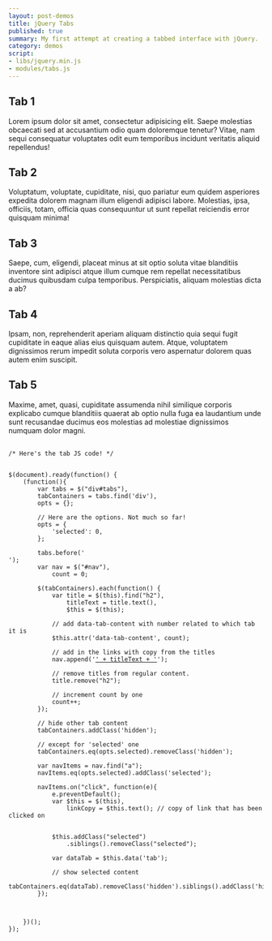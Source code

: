 ```yaml
---
layout: post-demos
title: jQuery Tabs
published: true
summary: My first attempt at creating a tabbed interface with jQuery.
category: demos
script:
- libs/jquery.min.js
- modules/tabs.js
---
```


<div id="tabs" class="tabs-container">
    <div class="tab">
        <h2>Tab 1</h2>
        <p>Lorem ipsum dolor sit amet, consectetur adipisicing elit. Saepe molestias obcaecati sed at accusantium odio quam doloremque tenetur? Vitae, nam sequi consequatur voluptates odit eum temporibus incidunt veritatis aliquid repellendus!</p>
    </div>
    <div class="tab">
        <h2>Tab 2</h2>
        <p>Voluptatum, voluptate, cupiditate, nisi, quo pariatur eum quidem asperiores expedita dolorem magnam illum eligendi adipisci labore. Molestias, ipsa, officiis, totam, officia quas consequuntur ut sunt repellat reiciendis error quisquam minima!</p>
    </div>
    <div class="tab">
        <h2>Tab 3</h2>
        <p>Saepe, cum, eligendi, placeat minus at sit optio soluta vitae blanditiis inventore sint adipisci atque illum cumque rem repellat necessitatibus ducimus quibusdam culpa temporibus. Perspiciatis, aliquam molestias dicta a ab?</p>
    </div>
    <div class="tab">
        <h2>Tab 4</h2>
        <p>Ipsam, non, reprehenderit aperiam aliquam distinctio quia sequi fugit cupiditate in eaque alias eius quisquam autem. Atque, voluptatem dignissimos rerum impedit soluta corporis vero aspernatur dolorem quas autem enim suscipit.</p>
    </div>
    <div class="tab">
        <h2>Tab 5</h2>
        <p>Maxime, amet, quasi, cupiditate assumenda nihil similique corporis explicabo cumque blanditiis quaerat ab optio nulla fuga ea laudantium unde sunt recusandae ducimus eos molestias ad molestiae dignissimos numquam dolor magni.</p>
    </div>
</div>

<pre>
    <code>
/* Here's the tab JS code! */


$(document).ready(function() {
    (function(){
        var tabs = $("div#tabs"),
        tabContainers = tabs.find('div'),
        opts = {};

        // Here are the options. Not much so far!
        opts = {
            'selected': 0,
        };

        tabs.before('<nav id="nav" />');
        var nav = $("#nav"),
            count = 0;

        $(tabContainers).each(function() {
            var title = $(this).find("h2"),
                titleText = title.text(),
                $this = $(this);

            // add data-tab-content with number related to which tab it is
            $this.attr('data-tab-content', count);

            // add in the links with copy from the titles
            nav.append('<a href="#" data-tab="'+count+'">' + titleText + '</a>');

            // remove titles from regular content.
            title.remove("h2");

            // increment count by one
            count++;
        });

        // hide other tab content
        tabContainers.addClass('hidden');

        // except for 'selected' one
        tabContainers.eq(opts.selected).removeClass('hidden');

        var navItems = nav.find("a");
        navItems.eq(opts.selected).addClass('selected');

        navItems.on("click", function(e){
            e.preventDefault();
            var $this = $(this),
                linkCopy = $this.text(); // copy of link that has been clicked on


            $this.addClass("selected")
                .siblings().removeClass("selected");

            var dataTab = $this.data('tab');

            // show selected content
            tabContainers.eq(dataTab).removeClass('hidden').siblings().addClass('hidden');
        });



    })();
});
    </code>
</pre>